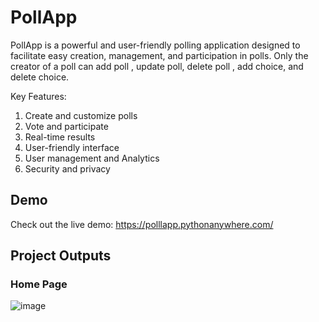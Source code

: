 # PollApp
PollApp is a powerful and user-friendly polling application designed to facilitate easy creation, management, and participation in polls. Only the creator of a poll can add poll , update poll, delete poll , add choice,  and delete choice.

Key Features:
1) Create and customize polls
2) Vote and participate
3) Real-time results
4) User-friendly interface
5) User management and Analytics
6) Security and privacy

## Demo
Check out the live demo: https://polllapp.pythonanywhere.com/

## Project Outputs

### Home Page
![image](https://github.com/pranavambadkar/PollApp/assets/125912673/51b2fb81-d7c4-464e-a486-94f14e7b203e)
